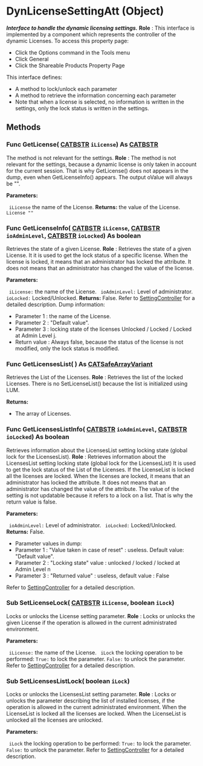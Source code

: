 # DynLicenseSettingAtt (Object)

**_Interface to handle the dynamic licensing settings._**
**Role** : This interface is implemented by a component which represents the controller of the dynamic Licenses.
To access this property page:
* Click the Options command in the Tools menu
* Click General
* Click the Shareable Products Property Page

This interface defines:
* A method to lock/unlock each parameter
* A method to retrieve the information concerning each parameter
* Note that when a license is selected, no information is written in the settings, only the lock status is written in the settings.

## Methods

### Func **GetLicense**( [CATBSTR](../System/typedef_CATBSTR_8129.md)  `iLicense`) As [CATBSTR](../System/typedef_CATBSTR_8129.md)

The method is not relevant for the settings.
**Role** : The method is not relevant for the settings, because a dynamic license is only taken in account for the current session. That is why GetLicense() does not appears in the dump, even when GetLicenseInfo() appears. The output oValue will always be "".

**Parameters:**

` iLicense`      the name of the License.
**Returns:**      the value of the License.
` License "" ` 
### Func **GetLicenseInfo**( [CATBSTR](../System/typedef_CATBSTR_8129.md)  `iLicense`,  [CATBSTR](../System/typedef_CATBSTR_8129.md)  `ioAdminLevel`,  [CATBSTR](../System/typedef_CATBSTR_8129.md)  `ioLocked`) As boolean

Retrieves the state of a given License.
**Role** : Retrieves the state of a given License. It it is used to get the lock status of a specific license. When the license is locked, it means that an administrator has locked the attribute. It does not means that an administrator has changed the value of the license.

**Parameters:**

` iLicense:`      the name of the License.
` ioAdminLevel:`      Level of administrator.
` ioLocked:`      Locked/Unlocked.
**Returns:**      False.
Refer to [SettingController](../System/interface_SettingController_63320.md) for a detailed description.
Dump information:
* Parameter 1 : the name of the License.
* Parameter 2 : "Default value".
* Parameter 3 : locking state of the licenses Unlocked / Locked / Locked at Admin Level j.
* Return value : Always false, because the status of the license is not modified, only the lock status is modified.  
### Func **GetLicensesList**( ) As [CATSafeArrayVariant](../System/typedef_CATSafeArrayVariant_73843.md)

Retrieves the List of the Licenses.
**Role** : Retrieves the list of the locked Licenses. There is no SetLicenseList() because the list is initialized using LUM.

**Returns:**
* The array of Licenses.  
### Func **GetLicensesListInfo**( [CATBSTR](../System/typedef_CATBSTR_8129.md)  `ioAdminLevel`,  [CATBSTR](../System/typedef_CATBSTR_8129.md)  `ioLocked`) As boolean

Retrieves information about the LicensesList setting locking state (global lock for the LicensesList).
**Role** : Retrieves information about the LicensesList setting locking state (global lock for the LicensesList) It is used to get the lock status of the List of the Licenses. If the LicenseList is locked all the licenses are locked. When the licenses are locked, it means that an administrator has locked the attribute. It does not means that an administrator has changed the value of the attribute. The value of the setting is not updatable because it refers to a lock on a list. That is why the return value is false.

**Parameters:**

` ioAdminLevel:`      Level of administrator.
` ioLocked:`      Locked/Unlocked.
**Returns:**      False.

* Parameter values in dump:
* Parameter 1 : "Value taken in case of reset" : useless. Default value: "Default value".
* Parameter 2 : "Locking state" value : unlocked / locked / locked at Admin Level n
* Parameter 3 : "Returned value" : useless, default value : False

Refer to [SettingController](../System/interface_SettingController_63320.md) for a detailed description.  
### Sub **SetLicenseLock**( [CATBSTR](../System/typedef_CATBSTR_8129.md)  `iLicense`,  boolean  `iLock`)

Locks or unlocks the License setting parameter.
**Role** : Locks or unlocks the given License if the operation is allowed in the current administrated environment.

**Parameters:**

` iLicense:`      the name of the License.
` iLock`      the locking operation to be performed:
`True:` to lock the parameter.
`False:` to unlock the parameter.
Refer to
[SettingController](../System/interface_SettingController_63320.md) for a detailed description.  
### Sub **SetLicensesListLock**( boolean  `iLock`)

Locks or unlocks the LicensesList setting parameter.
**Role** : Locks or unlocks the parameter describing the list of installed licenses, if the operation is allowed in the current administrated environment. When the LicenseList is locked all the licenses are locked. When the LicenseList is unlocked all the licenses are unlocked.

**Parameters:**

` iLock`      the locking operation to be performed:
`True:` to lock the parameter.
`False:` to unlock the parameter.
Refer to
[SettingController](../System/interface_SettingController_63320.md) for a detailed description.